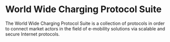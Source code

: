 # World Wide Charging Protocol Suite

The World Wide Charging Protocol Suite is a collection of protocols in order to connect market actors in the field of e-mobility solutions via scalable and secure Internet protocols. 

